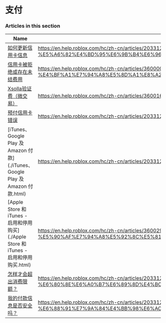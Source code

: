 # 支付  
### Articles in this section
Name|URL
-|-
[如何更新信用卡信息](./如何更新信用卡信息.html) |https://en.help.roblox.com/hc/zh-cn/articles/203312560-%E5%A6%82%E4%BD%95%E6%9B%B4%E6%96%B0%E4%BF%A1%E7%94%A8%E5%8D%A1%E4%BF%A1%E6%81%AF
[信用卡被拒绝或存在未结费用](./信用卡被拒绝或存在未结费用.html) |https://en.help.roblox.com/hc/zh-cn/articles/360000359923-%E4%BF%A1%E7%94%A8%E5%8D%A1%E8%A2%AB%E6%8B%92%E7%BB%9D%E6%88%96%E5%AD%98%E5%9C%A8%E6%9C%AA%E7%BB%93%E8%B4%B9%E7%94%A8
[Xsolla验证费（微交易）](./Xsolla验证费（微交易）.html) |https://en.help.roblox.com/hc/zh-cn/articles/360016750311-Xsolla%E9%AA%8C%E8%AF%81%E8%B4%B9-%E5%BE%AE%E4%BA%A4%E6%98%93
[预付信用卡错误](./预付信用卡错误.html) |https://en.help.roblox.com/hc/zh-cn/articles/203312680-%E9%A2%84%E4%BB%98%E4%BF%A1%E7%94%A8%E5%8D%A1%E9%94%99%E8%AF%AF
[iTunes、Google Play 及 Amazon 付款](./iTunes、Google Play 及 Amazon 付款.html) |https://en.help.roblox.com/hc/zh-cn/articles/203312760-iTunes-Google-Play-%E5%8F%8A-Amazon-%E4%BB%98%E6%AC%BE
[Apple Store 和 iTunes  - 启用和停用购买](./Apple Store 和 iTunes  - 启用和停用购买.html) |https://en.help.roblox.com/hc/zh-cn/articles/360029554512-Apple-Store-%E5%92%8C-iTunes-%E5%90%AF%E7%94%A8%E5%92%8C%E5%81%9C%E7%94%A8%E8%B4%AD%E4%B9%B0
[怎样才会超出消费限额？](./怎样才会超出消费限额？.html) |https://en.help.roblox.com/hc/zh-cn/articles/203312670-%E6%80%8E%E6%A0%B7%E6%89%8D%E4%BC%9A%E8%B6%85%E5%87%BA%E6%B6%88%E8%B4%B9%E9%99%90%E9%A2%9D
[我的付款信息是否安全吗？](./我的付款信息是否安全吗？.html) |https://en.help.roblox.com/hc/zh-cn/articles/203312590-%E6%88%91%E7%9A%84%E4%BB%98%E6%AC%BE%E4%BF%A1%E6%81%AF%E6%98%AF%E5%90%A6%E5%AE%89%E5%85%A8%E5%90%97